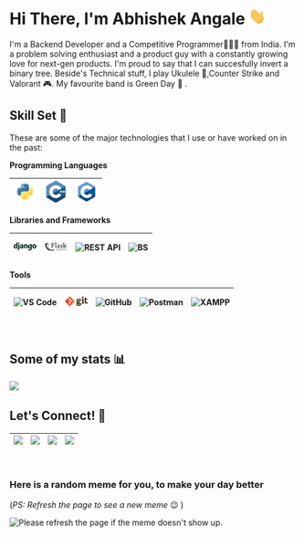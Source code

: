 
<h1>Hi There, I'm Abhishek Angale <img  src="https://raw.githubusercontent.com/ABSphreak/ABSphreak/master/gifs/Hi.gif" width="30px"></h1>

I'm a Backend Developer and a Competitive Programmer👨🏻‍💻 from India. I'm a problem solving enthusiast and a product guy with a constantly growing love for next-gen products. I'm proud to say that I can succesfully invert a binary tree. Beside's Technical stuff, I play Ukulele 🎸,Counter Strike and Valorant 🎮. My favourite band is Green Day 🎵 .


## Skill Set :muscle:

These are some of the major technologies that I use or have worked on in the past:

**Programming Languages**

<img title="Python" alt="Python" width="40px" src="https://raw.githubusercontent.com/github/explore/master/topics/python/python.png" />|<img alt="C++" title="C++" width="40px" src="https://raw.githubusercontent.com/github/explore/master/topics/cpp/cpp.png">|<img title="C" alt="C" width="40px" src="https://raw.githubusercontent.com/github/explore/master/topics/c/c.png">
|--|--|--|

**Libraries and Frameworks**

<img title="Django" alt="Django" width="40px" src="https://raw.githubusercontent.com/github/explore/master/topics/django/django.png">|<img title="Flask" alt="Flask" width="40px" src="https://raw.githubusercontent.com/github/explore/master/topics/flask/flask.png">|<img title="RESTful API" alt="REST API" width="40px" src="https://avatars.githubusercontent.com/u/17713993?s=200&v=4">|<img title="BeautifulSoup" alt="BS" width="40px" src="https://hwk0702.github.io/img/bs.png">
|--|--|--|--|

**Tools**

<img title="VS Code" alt="VS Code" width="40px" src="https://img.icons8.com/fluent/48/000000/visual-studio-code-2019.png">|<img title="git" alt="git" width="40px" src="https://raw.githubusercontent.com/github/explore/master/topics/git/git.png">|<img title="GitHub" alt="GitHub" width="40px" src="https://github.githubassets.com/images/modules/logos_page/GitHub-Logo.png">|<img title="Postman" alt="Postman" width="40px" src="https://avatars.githubusercontent.com/u/10251060?s=280&v=4">|<img title="XAMPP" alt="XAMPP" width="40px" src="https://upload.wikimedia.org/wikipedia/en/thumb/7/78/XAMPP_logo.svg/1200px-XAMPP_logo.svg.png">
|--|--|--|--|--| 
<br>

## Some of my stats :bar_chart:

<img src="https://github-readme-stats.vercel.app/api?username=abhishekangale&show_icons=true&theme=radical&include_all_commits=true">

<br>

## Let's Connect! :handshake:

<a href="mailto:angaleabhishek@gmail.com"><img src="https://www.howtogeek.com/wp-content/uploads/2019/03/gmail-1.png?width=1198&trim=1,1&bg-color=000&pad=1,1" width="40"></a>|<a href="https://www.linkedin.com/in/angalean/"><img src="https://cdn2.iconfinder.com/data/icons/social-media-2285/512/1_Linkedin_unofficial_colored_svg-128.png" width="40"></a>|<a href="https://codeforces.com/profile/hustlerr"><img src="https://codeforces-upsolving-helper.herokuapp.com/static/images/codeforces-icon.png" width="40"></a>| <a href="https://www.codechef.com/users/hustlerrr"><img src="https://i.pinimg.com/originals/c5/d9/fc/c5d9fc1e18bcf039f464c2ab6cfb3eb6.jpg" width="40"></a> 
|--|--|--|--|

<br>

### Here is a random meme for you, to make your day better
(*PS: Refresh the page to see a new meme* :wink: )

<img src='https://random-memer.herokuapp.com/' title="Meme" alt="Please refresh the page if the meme doesn't show up." height="400"></a>
